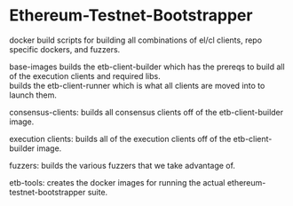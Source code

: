 # Ethereum-Testnet-Bootstrapper
docker build scripts for building all combinations of el/cl clients, repo specific dockers, and fuzzers.

base-images
    builds the etb-client-builder which has the prereqs to build all of the execution clients and required libs.    
    builds the etb-client-runner which is what all clients are moved into to launch them.

consensus-clients:
    builds all consensus clients off of the etb-client-builder image.

execution clients:
    builds all of the execution clients off of the etb-client-builder image. 

fuzzers:
    builds the various fuzzers that we take advantage of.

etb-tools:
    creates the docker images for running the actual ethereum-testnet-bootstrapper suite.
